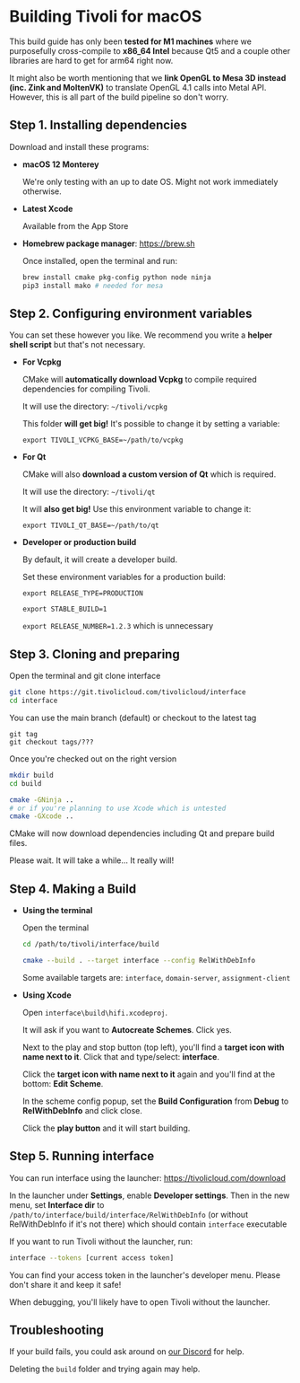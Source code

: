 # Building Tivoli for macOS

This build guide has only been **tested for M1 machines** where we purposefully cross-compile to **x86_64 Intel** because Qt5 and a couple other libraries are hard to get for arm64 right now.

It might also be worth mentioning that we **link OpenGL to Mesa 3D instead (inc. Zink and MoltenVK)** to translate OpenGL 4.1 calls into Metal API. However, this is all part of the build pipeline so don't worry.

## Step 1. Installing dependencies

Download and install these programs:

<!-- -   **Xcode 11.4 or higher**

    You can try to use the **latest Xcode** from the **App Store** but internally we use **Xcode 11.4**

    -   Visit https://developer.apple.com/xcode/resources
    -   Scroll down to **Additional Downloads** and click **Older Versions of Xcode**
    -   Sign in with your Apple account
    -   Scroll down to **Xcode 11.4**, download and extract it
    -   Move to **Xcode** to **Applications** and remove the .xip

    When installed, run `xcode-select`:

    ```bash
    sudo xcode-select --switch /Applications/Xcode.app/Contents/Developer
    ``` -->

<!-- -   **MacOSX 10.13 SDK**

    You'll have to download the **10.13 SDK** because compiling with newer SDKs like 10.15 (Catalina) causes lots of issues.

    To install, make sure Xcode is installed and follow these instructions in your terminal:

    ```bash
    cd /Applications/Xcode.app/Contents/Developer/Platforms/MacOSX.platform/Developer/SDKs

    sudo curl -LJO https://github.com/phracker/MacOSX-SDKs/releases/download/10.15/MacOSX10.13.sdk.tar.xz

    sudo tar -xf MacOSX10.13.sdk.tar.xz
    sudo rm -f MacOSX10.13.sdk.tar.xz
    ``` -->

-   **macOS 12 Monterey**

    We're only testing with an up to date OS. Might not work immediately otherwise.

-   **Latest Xcode**

    Available from the App Store

-   **Homebrew package manager**: https://brew.sh

    Once installed, open the terminal and run:

    ```bash
    brew install cmake pkg-config python node ninja
    pip3 install mako # needed for mesa
    ```

## Step 2. Configuring environment variables

You can set these however you like. We recommend you write a **helper shell script** but that's not necessary.

-   **For Vcpkg**

    CMake will **automatically download Vcpkg** to compile required dependencies for compiling Tivoli.

    It will use the directory: `~/tivoli/vcpkg`

    This folder **will get big!** It's possible to change it by setting a variable:

    `export TIVOLI_VCPKG_BASE=~/path/to/vcpkg`

-   **For Qt**

    CMake will also **download a custom version of Qt** which is required.

    It will use the directory: `~/tivoli/qt`

    It will **also get big!** Use this environment variable to change it:

    `export TIVOLI_QT_BASE=~/path/to/qt`

-   **Developer or production build**

    By default, it will create a developer build.

    Set these environment variables for a production build:

    `export RELEASE_TYPE=PRODUCTION`

    `export STABLE_BUILD=1`

    `export RELEASE_NUMBER=1.2.3` which is unnecessary

## Step 3. Cloning and preparing

Open the terminal and git clone interface

```bash
git clone https://git.tivolicloud.com/tivolicloud/interface
cd interface
```

You can use the main branch (default) or checkout to the latest tag

```
git tag
git checkout tags/???
```

Once you're checked out on the right version

```bash
mkdir build
cd build

cmake -GNinja ..
# or if you're planning to use Xcode which is untested
cmake -GXcode ..
```

CMake will now download dependencies including Qt and prepare build files.

Please wait. It will take a while... It really will!

## Step 4. Making a Build

-   **Using the terminal**

    Open the terminal

    ```bash
    cd /path/to/tivoli/interface/build

    cmake --build . --target interface --config RelWithDebInfo
    ```

    Some available targets are: `interface`, `domain-server`, `assignment-client`

-   **Using Xcode**

    Open `interface\build\hifi.xcodeproj`.

    It will ask if you want to **Autocreate Schemes**. Click yes.

    Next to the play and stop button (top left), you'll find a **target icon with name next to it**. Click that and type/select: **interface**.

    Click the **target icon with name next to it** again and you'll find at the bottom: **Edit Scheme**.

    In the scheme config popup, set the **Build Configuration** from **Debug** to **RelWithDebInfo** and click close.

    Click the **play button** and it will start building.

## Step 5. Running interface

You can run interface using the launcher: https://tivolicloud.com/download

In the launcher under **Settings**, enable **Developer settings**. Then in the new menu, set **Interface dir** to `/path/to/interface/build/interface/RelWithDebInfo` (or without RelWithDebInfo if it's not there) which should contain `interface` executable

If you want to run Tivoli without the launcher, run:

```bash
interface --tokens [current access token]
```

You can find your access token in the launcher's developer menu. Please don't share it and keep it safe!

When debugging, you'll likely have to open Tivoli without the launcher.

## Troubleshooting

If your build fails, you could ask around on [our Discord](https://tivolicloud.com/discord) for help.

Deleting the `build` folder and trying again may help.
